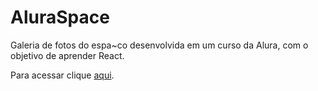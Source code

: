 # AluraSpace

Galeria de fotos do espa~co desenvolvida em um curso da Alura, com o objetivo de aprender React.

Para acessar clique [aqui](https://aluraspace-weld.vercel.app/).

